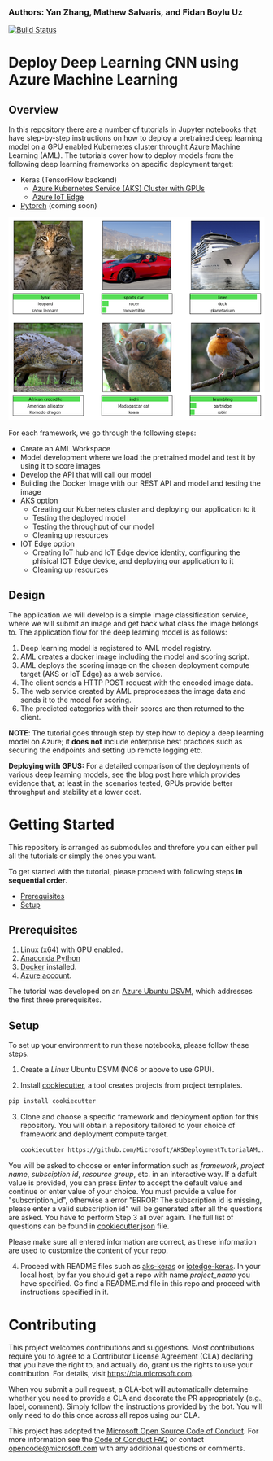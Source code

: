 ### Authors: Yan Zhang, Mathew Salvaris, and Fidan Boylu Uz
[![Build Status](https://dev.azure.com/customai/AKSDeploymentTutorialAML/_apis/build/status/Microsoft.AKSDeploymentTutorialAML?branchName=master)](https://dev.azure.com/customai/AKSDeploymentTutorialAML/_build/latest?definitionId=11&branchName=master)
# Deploy Deep Learning CNN using Azure Machine Learning
## Overview
In this repository there are a number of tutorials in Jupyter notebooks that have step-by-step instructions on how to deploy a pretrained deep learning model on a GPU enabled Kubernetes cluster throught Azure Machine Learning (AML). The tutorials cover how to deploy models from the following deep learning frameworks on specific deployment target:

* Keras (TensorFlow backend)
  - [Azure Kubernetes Service (AKS) Cluster with GPUs](./{{cookiecutter.project_name}}/Keras_Tensorflow/aks)
  - [Azure IoT Edge](./{{cookiecutter.project_name}}/Keras_Tensorflow/iotedge)
* [Pytorch](./{{cookiecutter.project_name}}/Pytorch) (coming soon)

![alt text](static/example.png "Example Classification")
 
 For each framework, we go through the following steps:
 * Create an AML Workspace
 * Model development where we load the pretrained model and test it by using it to score images
 * Develop the API that will call our model 
 * Building the Docker Image with our REST API and model and testing the image
 * AKS option
     * Creating our Kubernetes cluster and deploying our application to it
     * Testing the deployed model
     * Testing the throughput of our model
     * Cleaning up resources
 * IOT Edge option
     * Creating IoT hub and IoT Edge device identity, configuring the phisical IOT Edge device, and deploying our application to it
     * Cleaning up resources
 
## Design

The application we will develop is a simple image classification service, where we will submit an image and get back what class the image belongs to. The application flow for the deep learning model is as follows:
1)	Deep learning model is registered to AML model registry.
2)	AML creates a docker image including the model and scoring script.
3)	AML deploys the scoring image on the chosen deployment compute target (AKS or IoT Edge) as a web service.
4)	The client sends a HTTP POST request with the encoded image data.
5)	The web service created by AML preprocesses the image data and sends it to the model for scoring.
6)	The predicted categories with their scores are then returned to the client.


**NOTE**: The tutorial goes through step by step how to deploy a deep learning model on Azure; it **does** **not** include enterprise best practices such as securing the endpoints and setting up remote logging etc. 

**Deploying with GPUS:** For a detailed comparison of the deployments of various deep learning models, see the blog post [here](https://azure.microsoft.com/en-us/blog/gpus-vs-cpus-for-deployment-of-deep-learning-models/) which provides evidence that, at least in the scenarios tested, GPUs provide better throughput and stability at a lower cost.



# Getting Started
This repository is arranged as submodules and threfore you can either pull all the tutorials or simply the ones you want.

To get started with the tutorial, please proceed with following steps **in sequential order**.

 * [Prerequisites](#prerequisites)
 * [Setup](#setup)


<a id='prerequisites'></a>
## Prerequisites
1. Linux (x64) with GPU enabled.
2. [Anaconda Python](https://www.anaconda.com/download)
3. [Docker](https://docs.docker.com/v17.12/install/linux/docker-ee/ubuntu) installed.
4. [Azure account](https://azure.microsoft.com).

The tutorial was developed on an [Azure Ubuntu
DSVM](https://docs.microsoft.com/en-us/azure/machine-learning/data-science-virtual-machine/dsvm-ubuntu-intro),
which addresses the first three prerequisites.

<a id='setup'></a>
## Setup
To set up your environment to run these notebooks, please follow these steps.  
1. Create a _Linux_ Ubuntu DSVM (NC6 or above to use GPU).

2. Install [cookiecutter](https://cookiecutter.readthedocs.io/en/latest/installation.html), a tool creates projects from project templates.
```bash
pip install cookiecutter
```

3. Clone and choose a specific framework and deployment option for this repository. You will obtain a repository tailored to your choice of framework and deployment compute target.
   ```bash
   cookiecutter https://github.com/Microsoft/AKSDeploymentTutorialAML.git --checkout yzhang_cc
   ```
You will be asked to choose or enter information such as *framework*, *project name*, *subsciption id*, *resource group*, etc. in an interactive way. If a dafult value is provided, you can press *Enter* to accept the default value and continue or enter value of your choice. You must provide a value for "subscription_id", otherwise a error "ERROR: The subscription id is missing, please enter a valid subscription id" will be generated after all the questions are asked. You have to perform Step 3 all over again. The full list of questions can be found in [cookiecutter.json](./cookiecutter.json) file. 

Please make sure all entered information are correct, as these information are used to customize the content of your repo. 


4. Proceed with README files such as [aks-keras](./{{cookiecutter.project_name}}/Keras_Tensorflow/aks/README.md) or [iotedge-keras](./{{cookiecutter.project_name}}/Keras_Tensorflow/iotedge/README.md). In your local host, by far you should get a repo with name *project_name* you have specified. Go find a README.md file in this repo and proceed with instructions specified in it. 



# Contributing

This project welcomes contributions and suggestions.  Most contributions require you to agree to a Contributor License Agreement (CLA) declaring that you have the right to, and actually do, grant us the rights to use your contribution. For details, visit https://cla.microsoft.com.

When you submit a pull request, a CLA-bot will automatically determine whether you need to provide a CLA and decorate the PR appropriately (e.g., label, comment). Simply follow the instructions provided by the bot. You will only need to do this once across all repos using our CLA.

This project has adopted the [Microsoft Open Source Code of Conduct](https://opensource.microsoft.com/codeofconduct/).
For more information see the [Code of Conduct FAQ](https://opensource.microsoft.com/codeofconduct/faq/) or
contact [opencode@microsoft.com](mailto:opencode@microsoft.com) with any additional questions or comments.

